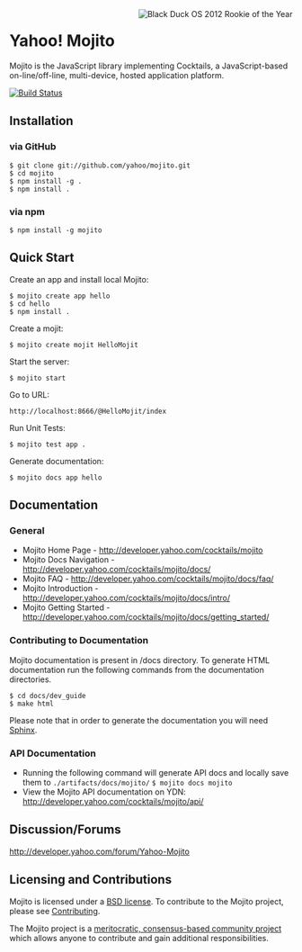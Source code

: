 <img src="http://www.blackducksoftware.com/files/images/Rookie_2012-125.png" alt="Black Duck OS 2012 Rookie of the Year" align="right" vspace="-50" />

# Yahoo! Mojito

Mojito is the JavaScript library implementing Cocktails, a JavaScript-based
on-line/off-line, multi-device, hosted application platform.

[![Build Status](https://secure.travis-ci.org/yahoo/mojito.png?branch=develop)](http://travis-ci.org/yahoo/mojito)

## Installation

### via GitHub

    $ git clone git://github.com/yahoo/mojito.git
    $ cd mojito
    $ npm install -g .
    $ npm install .

### via npm

    $ npm install -g mojito

## Quick Start

Create an app and install local Mojito:

    $ mojito create app hello
    $ cd hello
    $ npm install .

Create a mojit:

    $ mojito create mojit HelloMojit

Start the server:

    $ mojito start

Go to URL:

    http://localhost:8666/@HelloMojit/index

Run Unit Tests:

    $ mojito test app .

Generate documentation:

    $ mojito docs app hello

## Documentation

### General

* Mojito Home Page - http://developer.yahoo.com/cocktails/mojito
* Mojito Docs Navigation - http://developer.yahoo.com/cocktails/mojito/docs/
* Mojito FAQ - http://developer.yahoo.com/cocktails/mojito/docs/faq/
* Mojito Introduction - http://developer.yahoo.com/cocktails/mojito/docs/intro/
* Mojito Getting Started - http://developer.yahoo.com/cocktails/mojito/docs/getting_started/

### Contributing to Documentation

Mojito documentation is present in /docs directory. To generate HTML documentation run the following commands 
from the documentation directories.

    $ cd docs/dev_guide
    $ make html

Please note that in order to generate the documentation you will need [Sphinx](http://sphinx-doc.org/). 

### API Documentation

* Running the following command will generate API docs and locally save them to `./artifacts/docs/mojito/`
    `$ mojito docs mojito`
* View the Mojito API documentation on YDN: http://developer.yahoo.com/cocktails/mojito/api/

## Discussion/Forums

http://developer.yahoo.com/forum/Yahoo-Mojito

## Licensing and Contributions

Mojito is licensed under a [BSD license](https://github.com/yahoo/mojito/blob/master/LICENSE.txt). To contribute to the Mojito project, please see [Contributing](https://github.com/yahoo/mojito/wiki/Contributing-Code-to-Mojito). 

The Mojito project is a [meritocratic, consensus-based community project](https://github.com/yahoo/mojito/wiki/Governance-Model) which allows anyone to contribute and gain additional responsibilities.
